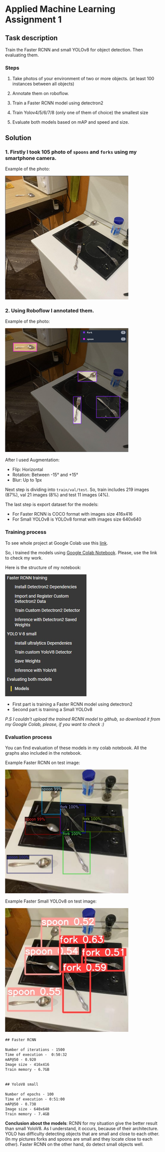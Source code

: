 # Applied Machine Learning Assignment 1

## Task description

Train the Faster RCNN and small YOLOv8 for object detection. 
Then evaluating them. 

### Steps 

1. Take photos of your environment of two or more objects. (at least 100 instances between all objects) 

2. Annotate them on roboflow. 

3. Train a Faster RCNN model using detectron2

4. Train Yolov4/5/6/7/8 (only one of them of choice) the smallest size

5. Evaluate both models based on mAP and speed and size.

## Solution

### 1. Firstly I took 105 photo of ```spoons``` and ```forks``` using my smartphone camera.

Example of the photo: 

<img src="screenshots/without_annotating.jpg" width="400" height="400" />

### 2. Using Roboflow I annotated them. 

Example of the photo: 

<img src="screenshots/with_annotating.jpg" width="400" height="400" />

After I used Augmentation:

* Flip: Horizontal
* Rotation: Between -15° and +15°
* Blur: Up to 1px

Next step is dividing into ```train/val/test```. 
So, train includes 219 images (87%), val 21 images (8%)
and test 11 images (4%).

The last step is export dataset for the models:

* For Faster RCNN is COCO format with images size 416x416
* For Small YOLOv8 is YOLOv8 format with images size 640x640

### Training process

To see whole project at Google Colab use this [link](https://drive.google.com/drive/folders/19CEliuHigL_UI-C-1a3kBZxQ33aPeO8a?usp=sharing).

So, i trained the models using [Google Colab Notebook](https://colab.research.google.com/drive/12EWzPYnV1RHtnxkSolUANxDg5y_D6C7w?usp=sharing).
Please, use the link to check my work.

Here is the structure of my notebook:

![alt text](screenshots/notebook.jpg)

* First part is training a Faster RCNN model using detectron2
* Second part is training a Small YOLOv8

*P.S I couldn't upload the trained RCNN model to github, so download it from my Google Colab, please, if you want to check :)*


### Evaluation process

You can find evaluation of these models in my colab notebook.
All the graphs also included in the notebook.

Example Faster RCNN on test image:

<img src="screenshots/rcnn.png" width="400" height="400" />

Example Faster Small YOLOv8 on test image:

<img src="screenshots/yolo.jpeg" width="400" height="400" />


```
## Faster RCNN

Number of iterations - 1500
Time of execution -  0:50:32
mAP@50 - 0.920
Image size - 416x416
Train memory - 6.7GB


## YoloV8 small

Number of epochs - 100
Time of execution - 0:51:00
mAP@50 - 0.738
Image size - 640x640
Train memory - 7.4GB
```


**Conclusion about the models**: RCNN for my situation give the better result than small YoloV8. As I understand, it occurs, because of their architecture. YOLO has difficulty detecting objects that are small and close to each other. (In my pictures forks and spoons are small and they locate close to each other). Faster RCNN on the other hand, do detect small objects well.







 


